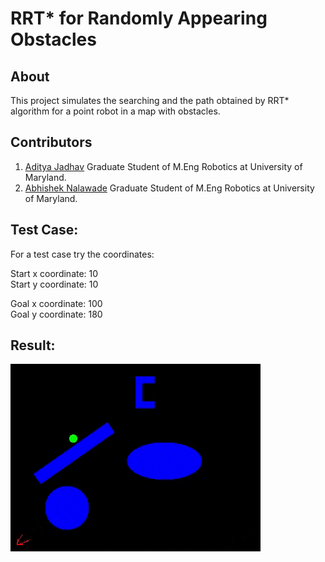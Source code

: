 # RRT* for Randomly Appearing Obstacles

## About
This project simulates the searching and the path obtained by RRT* algorithm for a point robot in a map with obstacles.

## Contributors

1) [Aditya Jadhav](https://github.com/iamjadhav)
Graduate Student of M.Eng Robotics at University of Maryland.
2) [Abhishek Nalawade](https://github.com/abhishek-nalawade)
Graduate Student of M.Eng Robotics at University of Maryland. 

## Test Case:
For a test case try the coordinates:

Start x coordinate: 10\
Start y coordinate: 10

Goal x coordinate: 100\
Goal y coordinate: 180

## Result:

![result](results/rrt1.gif)